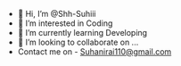 - 👋 Hi, I’m @Shh-Suhiii
- 👀 I’m interested in Coding 
- 🌱 I’m currently learning Developing
- 💞️ I’m looking to collaborate on ...
- Contact me on - Suhanirai110@gmail.com

<!---
Shh-Suhiii/Shh-Suhiii is a ✨ special ✨ repository because its `README.md` (this file) appears on your GitHub profile.
You can click the Preview link to take a look at your changes.
--->

